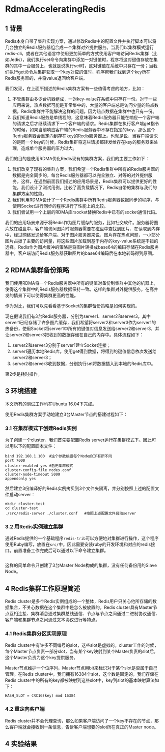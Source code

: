 # RdmaAcceleratingRedis

## 1 背景

Redis本身自带了集群实现方案，通过修改Redis中的配置文件并执行脚本可以将几台独立的Redis服务器组合成一个集群对外提供服务。当我们以集群模式运行redis-cli，或者在其他语言中使用更加简单的方式使用客户端访问Redis集群（比如Jedis），我们执行set命令向集群中添加一对键值时，程序将这对键值存放在集群的其中一台服务上，也就是说执行set时，这对键值在系统中只存在一份；当我们执行get命令从集群获取一个key对应的值时，程序帮我们找到这个key所在Redis服务器的，并将value返回给客户端。

我们发现，在上面所描述的Redis集群方案有一些值得考虑的地方，比如：

1. 不管集群由多少台机器组成，一对key-value在系统中只存在一份。对于一些应用来说，热点数据可能是非常集中的，大量的客户端总是访问少量的热点数据。Redis集群并不能解决这样的问题，因为热点数据在集群中也只有一份。
2. 我们知道Redis服务是单线程的，这意味着Redis服务器只能在响应一个客户端的请求之后才继续请求下一个客户端的请求。Redis集群在执行客户端get指令的时候，如果当前响应客户端的Redis服务器中不存在指定的key，那么这个Redis服务器会重定向到存在key的Redis服务器上。也就是说，当客户端请求的是同一个key的时候，Redis集群将这些请求都转发给存在key的服务器来处理，造成单个服务器的压力过大。

我们的目的是使用RDMA优化Redis现有的集群方案，我们的主要工作如下：

1. 我们改变了现有的集群方案，我们希望一个Redis集群中所有的Redis服务器的数据是完全同步的，每台Redis服务器都可以完全独立、对等的对外提供服务。这样，在遇到前面我们描述的应用场景是，Redis集群可以提供更好的性能。我们设计了测试用例，比较了高负载情况下，Redis自带的集群与我们的集群方案的性能。
2. 我们利用RDMA设计了一个Redis集群中所有Redis服务器数据同步的程序，与使用Socket进行同步的程序进行了性能上的比较。
3. 我们尝试用一个上层的RDMA库rsocket替换Redis中已有的socket通信代码。



​	我们的应用场景来源于将Redis作为图片缓存的服务，比如社交软件。服务器将图片放在磁盘中，客户端访问图片时服务器需要在磁盘中查找到图片，在读取到内存中，经过网络发送给客户端。对于图片服务器来说，图片存在热点问题，一小部分图片占据了主要的访问量，将这些图片加载到基于内存的key-value系统是不错的选择。Redis作为图片缓冲的策略是将图片转换成base64的编码存储在Redis服务器中，客户端访问Redis服务器获取图片的base64编码后在本地转码得到原图。



## 2 RDMA集群备份策略

我们使用RDMA将一个Redis服务器中所有的键值对备份到集群中其他的机器上，使得这个集群中的Redis服务器数据保持一致。这样的集群对外提供服务，在高并发的情景下可以使得集群更高的性能。

作为对比，我们可以先看看基于Socket的集群备份策略是如何实现的。

现在假设我们有3台Redis服务器，分别为server1、server2和server3，其中server1已经存储了许多图片缓存，我们希望将server2和server3作为server1的热备份，使用Socket将server1中所有的键值对信息发送给server2和server3，并让server2和server3把收到的数据存储在自己的内存中。具体流程如下：

1. server2和server3分别于server1建立Socket连接；
2. server1遍历本地Redis库，使用get得到数据，将得到的键值信息依次发送给server2和server3；
3. server2和server3收到数据，分别执行set将数据插入到本地的Redis库中。

第2步是耗时操作，





## 3 环境搭建

本文所有的测试工作均在Ubuntu 16.04下完成。

使用Redis集群方案手动地建立3台Master节点的搭建过程如下：

### 3.1 在集群模式下创建Redis实例

为了创建一个cluster，我们首先要配置Redis server运行在集群模式下。因此可以用以下的配置脚本文件：

```shell
bind 192.168.1.100	#这个参数根据每个Node的IP有所不同
port 7000
cluster-enabled yes	#启用集群模式
cluster-config-file nodes.conf
cluster-node-timeout 5000
appendonly yes
```

然后建立3份编译好的Redis实例拷贝到3个文件夹隔离，并分别按照上述的配置文件启动server：

```shell
mkdir cluster-test
cd cluster-test
./src/redis-server ./cluster.conf	#按照上述配置文件启动server
```

### 3.2 用Redis实例建立集群

通过Redis提供的一个基础程序`redis-trib`可以方便地对集群进行操作，这个程序使用Ruby编写，放置在`src/`中。因此需要安装ruby的开发环境和对应的redis接口。前置准备工作完成后可以通过以下命令建立集群。

```shell

```

这样的简单命令只创建了3台Master Node构成的集群，没有任何备份用的Slave Node。

## 4 Redis集群工作原理简述

Redis cluster是多个Redis实例组成的一个整体，Redis用户只关心他所存储的数据集合，不关心数据在这个集群中是怎么被放置的。Redis cluster具有Master节点互相连接、集群消息通过集群总线通信、节点与节点之间通过二进制协议通信、客户端和集群节点之间通过文本协议进行等特点。

### 4.1 Redis集群分区实现原理

Redis cluster中有许多不同编号的slot，这些slot是虚拟的。cluster工作的时候，每个Master节点负责一部分slot，当有某个key映射到某个Master负责的slot后，这个Master负责为这个key提供服务。

Master节点维护一个位序列，Master节点用bit来标识对于某个slot是否属于自己管理。在Redis cluster中，我们拥有16384个slot，这个数是固定的，我们存储在Redis cluster中的所有的key都被映射到这些slot中，key到slot的基本映射算法如下：

```shell
HASH_SLOT = CRC16(key) mod 16384 
```

### 4.2 重定向客户端

Redis cluster并不会代理查询，那么如果客户端访问了一个key不存在的节点，那么客户端就会接收到一条信息，告诉客户端想要的slot所在真正的Master node。



## 4 实验结果